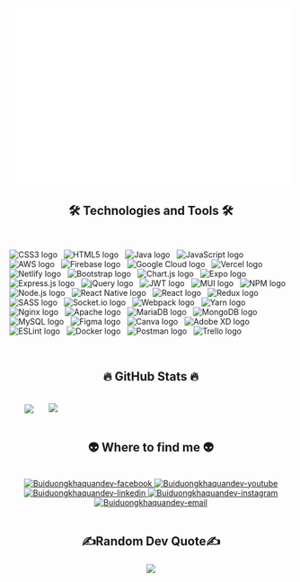 <!-- buiduongkhaquan -->
<a href="#" target="_blank">
  <img src="svg/buiduongkhaquan.svg" width="1200" alt="buiduongkhaquan-official" />
</a>

<h2 align="center">🛠 Technologies and Tools 🛠</h2>
<br>

<span><img src="https://img.shields.io/badge/css3-%231572B6.svg?style=for-the-badge&logo=css3&logoColor=white" alt="CSS3 logo" title="CSS3" height="25" /></span>
&nbsp;
<span><img src="https://img.shields.io/badge/html5-%23E34F26.svg?style=for-the-badge&logo=html5&logoColor=white" alt="HTML5 logo" title="HTML5" height="25" /></span>
&nbsp;
<span><img src="https://img.shields.io/badge/java-%23ED8B00.svg?style=for-the-badge&logo=java&logoColor=white" alt="Java logo" title="Java" height="25" /></span>
&nbsp;
<span><img src="https://img.shields.io/badge/javascript-%23323330.svg?style=for-the-badge&logo=javascript&logoColor=%23F7DF1E" alt="JavaScript logo" title="JavaScript" height="25" /></span>
&nbsp;
<span><img src="https://img.shields.io/badge/AWS-%23FF9900.svg?style=for-the-badge&logo=amazon-aws&logoColor=white" alt="AWS logo" title="AWS" height="25" /></span>
&nbsp;
<span><img src="https://img.shields.io/badge/firebase-%23039BE5.svg?style=for-the-badge&logo=firebase" alt="Firebase logo" title="Firebase" height="25" /></span>
&nbsp;
<span><img src="https://img.shields.io/badge/Google%20Cloud-%234285F4.svg?style=for-the-badge&logo=google-cloud&logoColor=white" alt="Google Cloud logo" title="Google Cloud" height="25" /></span>
&nbsp;
<span><img src="https://img.shields.io/badge/vercel-%23000000.svg?style=for-the-badge&logo=vercel&logoColor=white" alt="Vercel logo" title="Vercel" height="25" /></span>
&nbsp;
<span><img src="https://img.shields.io/badge/netlify-%23000000.svg?style=for-the-badge&logo=netlify&logoColor=#00C7B7" alt="Netlify logo" title="Netlify" height="25" /></span>
&nbsp;
<span><img src="https://img.shields.io/badge/bootstrap-%23563D7C.svg?style=for-the-badge&logo=bootstrap&logoColor=white" alt="Bootstrap logo" title="Bootstrap" height="25" /></span>
&nbsp;
<span><img src="https://img.shields.io/badge/chart.js-F5788D.svg?style=for-the-badge&logo=chart.js&logoColor=white" alt="Chart.js logo" title="Chart.js" height="25" /></span>
&nbsp;
<span><img src="https://img.shields.io/badge/expo-1C1E24?style=for-the-badge&logo=expo&logoColor=#D04A37" alt="Expo logo" title="Expo" height="25" /></span>
&nbsp;
<span><img src="https://img.shields.io/badge/express.js-%23404d59.svg?style=for-the-badge&logo=express&logoColor=%2361DAFB" alt="Express.js logo" title="Express.js" height="25" /></span>
&nbsp;
<span><img src="https://img.shields.io/badge/jquery-%230769AD.svg?style=for-the-badge&logo=jquery&logoColor=white" alt="jQuery logo" title="jQuery" height="25" /></span>
&nbsp;
<span><img src="https://img.shields.io/badge/JWT-black?style=for-the-badge&logo=JSON%20web%20tokens" alt="JWT logo" title="JWT" height="25" /></span>
&nbsp;
<span><img src="https://img.shields.io/badge/MUI-%230081CB.svg?style=for-the-badge&logo=material-ui&logoColor=white" alt="MUI logo" title="MUI" height="25" /></span>
&nbsp;
<span><img src="https://img.shields.io/badge/NPM-%23000000.svg?style=for-the-badge&logo=npm&logoColor=white" alt="NPM logo" title="NPM" height="25" /></span>
&nbsp;
<span><img src="https://img.shields.io/badge/node.js-6DA55F?style=for-the-badge&logo=node.js&logoColor=white" alt="Node.js logo" title="Node.js" height="25" /></span>
&nbsp;
<span><img src="https://img.shields.io/badge/react_native-%2320232a.svg?style=for-the-badge&logo=react&logoColor=%2361DAFB" alt="React Native logo" title="React Native" height="25" /></span>
&nbsp;
<span><img src="https://img.shields.io/badge/react-%2320232a.svg?style=for-the-badge&logo=react&logoColor=%2361DAFB" alt="React logo" title="React" height="25" /></span>
&nbsp;
<span><img src="https://img.shields.io/badge/redux-%23593d88.svg?style=for-the-badge&logo=redux&logoColor=white" alt="Redux logo" title="Redux" height="25" /></span>
&nbsp;
<span><img src="https://img.shields.io/badge/SASS-hotpink.svg?style=for-the-badge&logo=SASS&logoColor=white" alt="SASS logo" title="SASS" height="25" /></span>
&nbsp;
<span><img src="https://img.shields.io/badge/Socket.io-black?style=for-the-badge&logo=socket.io&badgeColor=010101" alt="Socket.io logo" title="Socket.io" height="25" /></span>
&nbsp;
<span><img src="https://img.shields.io/badge/webpack-%238DD6F9.svg?style=for-the-badge&logo=webpack&logoColor=black" alt="Webpack logo" title="Webpack" height="25" /></span>
&nbsp;
<span><img src="https://img.shields.io/badge/yarn-%232C8EBB.svg?style=for-the-badge&logo=yarn&logoColor=white" alt="Yarn logo" title="Yarn" height="25" /></span>
&nbsp;
<span><img src="https://img.shields.io/badge/nginx-%23009639.svg?style=for-the-badge&logo=nginx&logoColor=white" alt="Nginx logo" title="Nginx" height="25" /></span>
&nbsp;
<span><img src="https://img.shields.io/badge/apache-%23D42029.svg?style=for-the-badge&logo=apache&logoColor=white" alt="Apache logo" title="Apache" height="25" /></span>
&nbsp;
<span><img src="https://img.shields.io/badge/MariaDB-003545?style=for-the-badge&logo=mariadb&logoColor=white" alt="MariaDB logo" title="MariaDB" height="25" /></span>
&nbsp;
<span><img src="https://img.shields.io/badge/MongoDB-%234ea94b.svg?style=for-the-badge&logo=mongodb&logoColor=white" alt="MongoDB logo" title="MongoDB" height="25" /></span>
&nbsp;
<span><img src="https://img.shields.io/badge/mysql-%2300f.svg?style=for-the-badge&logo=mysql&logoColor=white" alt="MySQL logo" title="MySQL" height="25" /></span>
&nbsp;
<span><img src="https://img.shields.io/badge/figma-%23F24E1E.svg?style=for-the-badge&logo=figma&logoColor=white" alt="Figma logo" title="Figma" height="25" /></span>
&nbsp;
<span><img src="https://img.shields.io/badge/Canva-%2300C4CC.svg?style=for-the-badge&logo=Canva&logoColor=white" alt="Canva logo" title="Canva" height="25" /></span>
&nbsp;
<span><img src="https://img.shields.io/badge/Adobe%20XD-470137?style=for-the-badge&logo=Adobe%20XD&logoColor=#FF61F6" alt="Adobe XD logo" title="Adobe XD" height="25" /></span>
&nbsp;
<span><img src="https://img.shields.io/badge/ESLint-4B3263?style=for-the-badge&logo=eslint&logoColor=white" alt="ESLint logo" title="ESLint" height="25" /></span>
&nbsp;
<span><img src="https://img.shields.io/badge/docker-%230db7ed.svg?style=for-the-badge&logo=docker&logoColor=white" alt="Docker logo" title="Docker" height="25" /></span>
&nbsp;
<span><img src="https://img.shields.io/badge/Postman-FF6C37?style=for-the-badge&logo=postman&logoColor=white" alt="Postman logo" title="Postman" height="25" /></span>
&nbsp;
<span><img src="https://img.shields.io/badge/Trello-%23026AA7.svg?style=for-the-badge&logo=Trello&logoColor=white" alt="Trello logo" title="Trello" height="25" /></span>
&nbsp;

<br>
<h2 align="center">🔥 GitHub Stats 🔥</h2>
<!-- https://github.com/anuraghazra/github-readme-stats -->
<br>
<div align=center>
  <a href="#" title="Buiduongkhaquandev">
    <img width="315" align="center" src="https://github-readme-stats.vercel.app/api/top-langs/?username=BuiDuongKhaQuan&theme=radical&hide_border=false&include_all_commits=false&count_private=false&layout=compact" />
  </a>
  <a href="#" title="Buiduongkhaquandev">
    <img align="right" width="434" src="https://github-readme-stats.vercel.app/api?username=BuiDuongKhaQuan&theme=radical&hide_border=false&include_all_commits=false&count_private=false" />
  </a>
</div>

<br>
<h2 align="center">👽 Where to find me 👽</h2>
<br>
<!-- https://icons8.com -->
<div align="center">
  <a href="https://www.facebook.com/profile.php?id=100010216904063" target="blank">
    <img src="https://img.icons8.com/bubbles/100/000000/facebook-new.png" alt="Buiduongkhaquandev-facebook" />
  </a>
  <a href="" target="blank">
    <img src="https://img.icons8.com/bubbles/100/000000/youtube-squared.png" alt="Buiduongkhaquandev-youtube" />
  </a>
  <a href="" target="blank">
    <img src="https://img.icons8.com/bubbles/100/000000/linkedin.png" alt="Buiduongkhaquandev-linkedin" />
  </a>
  <a href="https://www.instagram.com/quanbui3619" target="blank">
    <img src="https://img.icons8.com/bubbles/100/000000/instagram.png" alt="Buiduongkhaquandev-instagram" />
  </a>
  <a href="mailto:buiduongkhaquan@gmail.com" target="top">
    <img src="https://img.icons8.com/bubbles/100/000000/apple-mail.png" alt="Buiduongkhaquandev-email" />
  </a>
</div>
<br>
<h2 align="center">✍️Random Dev Quote✍️</h2>
<div align=center>
  <a href="#" title="Buiduongkhaquandev">
    <img width="" align="center" src="https://quotes-github-readme.vercel.app/api?type=horizontal&theme=radical" />
  </a>
</div>

